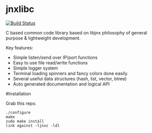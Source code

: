 jnxlibc
=======
[![Build Status](https://travis-ci.org/AlexsJones/jnxlibc.png)](https://travis-ci.org/AlexsJones/jnxlibc)

C based common code library based on libjnx philosophy of general purpose & lightweight development.

Key features:
- Simple listen/send over IP/port functions
- Easy to use file read/write functions
- Simple logger system
- Terminal loading spinners and fancy colors done easily.
- Several useful data structures (hash, list, vector, btree)
- Auto generated documentation and logical API

#Installation

Grab this repo.
````
./configure
make
sudo make install
link against -ljnxc -ldl
````
